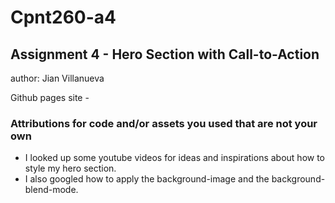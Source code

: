 # Cpnt260-a4
## Assignment 4 - Hero Section with Call-to-Action
author: Jian Villanueva
 
Github pages site - 

### Attributions for code and/or assets you used that are not your own
- I looked up some youtube videos for ideas and inspirations about how to style my hero section.
- I also googled how to apply the background-image and the background-blend-mode.
